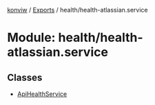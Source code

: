 [konviw]() / [Exports](../modules.md) / health/health-atlassian.service

# Module: health/health-atlassian.service

## Classes

- [ApiHealthService](../classes/health_health_atlassian_service.apihealthservice.md)
